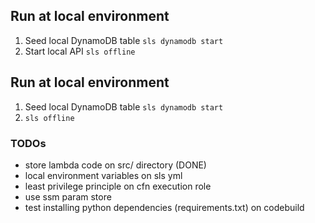 ## Run at local environment
1. Seed local DynamoDB table `sls dynamodb start`
2. Start local API `sls offline`


## Run at local environment
1. Seed local DynamoDB table `sls dynamodb start`
2. `sls offline`

### TODOs
- store lambda code on src/ directory (DONE)
- local environment variables on sls yml
- least privilege principle on cfn execution role
- use ssm param store
- test installing python dependencies (requirements.txt) on codebuild

